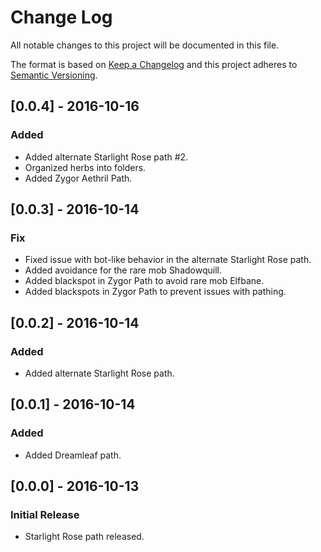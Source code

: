 # Change Log
All notable changes to this project will be documented in this file.

The format is based on [Keep a Changelog](http://keepachangelog.com/) 
and this project adheres to [Semantic Versioning](http://semver.org/).

## [0.0.4] - 2016-10-16
### Added
- Added alternate Starlight Rose path #2.
- Organized herbs into folders.
- Added Zygor Aethril Path.

## [0.0.3] - 2016-10-14
### Fix
- Fixed issue with bot-like behavior in the alternate Starlight Rose path.
- Added avoidance for the rare mob Shadowquill.
- Added blackspot in Zygor Path to avoid rare mob Elfbane.
- Added blackspots in Zygor Path to prevent issues with pathing.

## [0.0.2] - 2016-10-14
### Added
- Added alternate Starlight Rose path.

## [0.0.1] - 2016-10-14
### Added
- Added Dreamleaf path.

## [0.0.0] - 2016-10-13
### Initial Release
- Starlight Rose path released.
